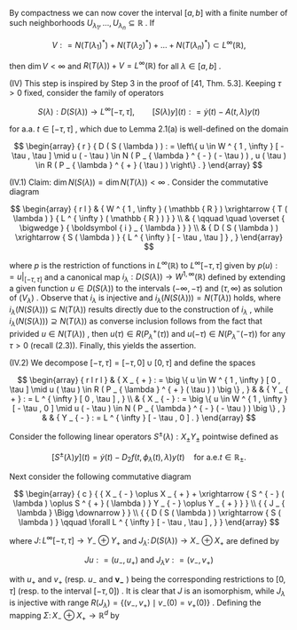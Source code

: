 By compactness we can now cover the interval $[ a , b ]$ with a finite number of such neighborhoods $U _ { \lambda _ { 1 } } , \dots , U _ { \lambda _ { n } } \subseteq \mathbb { R }$ . If  

$$
V : = N ( T ( \lambda _ { 1 } ) ^ { * } ) + N ( T ( \lambda _ { 2 } ) ^ { * } ) + \ldots + N ( T ( \lambda _ { n } ) ^ { * } ) \subset L ^ { \infty } ( \mathbb { R } ) ,
$$  

then $\dim V < \infty$ and $R ( T ( \lambda ) ) + V = L ^ { \infty } ( \mathbb { R } )$ for all $\lambda \in [ a , b ]$ .  

(IV) This step is inspired by Step 3 in the proof of [41, Thm. 5.3]. Keeping $\tau > 0$ fixed, consider the family of operators  

$$
S ( \lambda ) : D ( S ( \lambda ) ) \to L ^ { \infty } [ - \tau , \tau ] , \qquad [ S ( \lambda ) y ] ( t ) : = \dot { y } ( t ) - A ( t , \lambda ) y ( t )
$$  

for a.a. $t \in [ - \tau , \tau ]$ , which due to Lemma 2.1(a) is well-defined on the domain  

$$
\begin{array} { r } { D ( S ( \lambda ) ) : = \left\{ u \in W ^ { 1 , \infty } [ - \tau , \tau ] \mid u ( - \tau ) \in N ( P _ { \lambda } ^ { - } ( - \tau ) ) , u ( \tau ) \in R ( P _ { \lambda } ^ { + } ( \tau ) ) \right\} . } \end{array}
$$  

(IV.1) Claim: $\dim N ( S ( \lambda ) ) = \dim N ( T ( \lambda ) ) < \infty$ . Consider the commutative diagram  

$$
\begin{array} { r l } & { W ^ { 1 , \infty } ( \mathbb { R } ) \xrightarrow { T ( \lambda ) } { L ^ { \infty } ( \mathbb { R } ) } } \\ & { \qquad \quad \overset { \bigwedge } { \boldsymbol { i } _ { \lambda } } } \\ & { D ( S ( \lambda ) ) \xrightarrow { S ( \lambda ) } { L ^ { \infty } [ - \tau , \tau ] } , } \end{array}
$$  

where $p$ is the restriction of functions in $L ^ { \infty } ( \mathbb { R } )$ to $L ^ { \infty } [ - \tau , \tau ]$ given by $p ( u ) : = u | _ { [ - \tau , \tau ] }$ and a canonical map $i _ { \lambda } : D ( S ( \lambda ) ) \to W ^ { 1 , \infty } ( \mathbb { R } )$ defined by extending a given function $u \in D ( S ( \lambda ) )$ to the intervals $( - \infty , - \tau )$ and $( \tau , \infty )$ as solution of $( V _ { \lambda } )$ . Observe that $i _ { \lambda }$ is injective and $i _ { \lambda } \bigl ( N ( S ( \lambda ) ) \bigr ) = N ( T ( \lambda ) )$ holds, where $i _ { \lambda } \bigl ( N ( S ( \lambda ) ) \bigr ) \ \subseteq \ N ( T ( \lambda ) )$ results directly due to the construction of $i _ { \lambda }$ , while $i _ { \lambda } \bigl ( N ( S ( \lambda ) ) \bigr ) \supseteq N ( T ( \lambda ) )$ as converse inclusion follows from the fact that privided $u \in N ( T ( \lambda ) )$ , then $u ( \tau ) \in R ( P _ { \lambda } ^ { + } ( \tau ) )$ and $u ( - \tau ) \in N ( P _ { \lambda } ^ { - } ( - \tau ) )$ for any $\tau > 0$ (recall (2.3)). Finally, this yields the assertion.  

(IV.2) We decompose $[ - \tau , \tau ] = [ - \tau , 0 ] \cup [ 0 , \tau ]$ and define the spaces  

$$
\begin{array} { r l r l } & { X _ { + } : = \big \{ u \in W ^ { 1 , \infty } [ 0 , \tau ] \mid u ( \tau ) \in R ( P _ { \lambda } ^ { + } ( \tau ) ) \big \} , } & & { Y _ { + } : = L ^ { \infty } [ 0 , \tau ] , } \\ & { X _ { - } : = \big \{ u \in W ^ { 1 , \infty } [ - \tau , 0 ] \mid u ( - \tau ) \in N ( P _ { \lambda } ^ { - } ( - \tau ) ) \big \} , } & & { Y _ { - } : = L ^ { \infty } [ - \tau , 0 ] . } \end{array}
$$  

Consider the following linear operators $S ^ { \pm } ( \lambda ) : X _ { \pm }  Y _ { \pm }$ pointwise defined as  

$$
[ S ^ { \pm } ( \lambda ) y ] ( t ) = \dot { y } ( t ) - D _ { 2 } f ( t , \phi _ { \lambda } ( t ) , \lambda ) y ( t ) \quad \mathrm { f o r ~ a . e . } t \in \mathbb { R } _ { \pm } .
$$  

Next consider the following commutative diagram  

$$
\begin{array} { c } { { X _ { - } \oplus X _ { + } + \xrightarrow { S ^ { - } ( \lambda ) \oplus S ^ { + } ( \lambda ) } Y _ { - } \oplus Y _ { + } } } \\ { { J _ { \lambda } \Bigg \downarrow } } \\ { { D ( S ( \lambda ) ) \xrightarrow { S ( \lambda ) } \qquad \forall L ^ { \infty } [ - \tau , \tau ] , } } \end{array}
$$  

where $J \colon L ^ { \infty } [ - \tau , \tau ] \to Y _ { - } \oplus Y _ { + }$ and $J _ { \lambda } \colon D ( S ( \lambda ) ) \to X _ { - } \oplus X _ { + }$ are defined by  

$$
J u : = ( u _ { - } , u _ { + } ) { \mathrm { ~ a n d ~ } } J _ { \lambda } v : = ( v _ { - } , v _ { + } )
$$  

with $u _ { + }$ and $v _ { + }$ (resp. $u _ { - }$ and $\boldsymbol { v _ { - } }$ ) being the corresponding restrictions to $[ 0 , \tau ]$ (resp. to the interval $[ - \tau , 0 ] )$ . It is clear that $J$ is an isomorphism, while $J _ { \lambda }$ is injective with range $R ( J _ { \lambda } ) = \{ ( v _ { - } , v _ { + } ) \mid v _ { - } ( 0 ) = v _ { + } ( 0 ) \}$ . Defining the mapping $\Sigma \colon X _ { - } \oplus X _ { + } \to \mathbb { R } ^ { d }$ by  